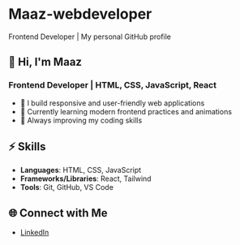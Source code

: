 # Maaz-webdeveloper  
Frontend Developer | My personal GitHub profile  

## 👋 Hi, I'm Maaz  

### Frontend Developer | HTML, CSS, JavaScript, React  

- 🔨 I build responsive and user-friendly web applications  
- 🌱 Currently learning modern frontend practices and animations  
- 🚀 Always improving my coding skills  

## ⚡ Skills  
- **Languages**: HTML, CSS, JavaScript  
- **Frameworks/Libraries**: React, Tailwind  
- **Tools**: Git, GitHub, VS Code  

## 🌐 Connect with Me  
- [LinkedIn](https://www.linkedin.com/in/muhammad-maaz-581b15382)
